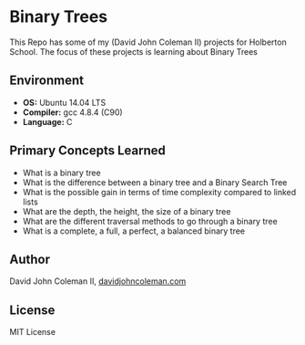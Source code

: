 # Binary Trees

This Repo has some of my (David John Coleman II) projects for Holberton School.
The focus of these projects is learning about Binary Trees

## Environment

* __OS:__ Ubuntu 14.04 LTS
* __Compiler:__ gcc 4.8.4 (C90)
* __Language:__ C

## Primary Concepts Learned

* What is a binary tree
* What is the difference between a binary tree and a Binary Search Tree
* What is the possible gain in terms of time complexity compared to linked lists
* What are the depth, the height, the size of a binary tree
* What are the different traversal methods to go through a binary tree
* What is a complete, a full, a perfect, a balanced binary tree

## Author

David John Coleman II, [davidjohncoleman.com](http://www.davidjohncoleman.com/)

## License

MIT License
